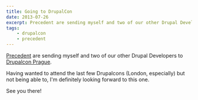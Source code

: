 ```yaml
---
title: Going to DrupalCon
date: 2013-07-26
excerpt: Precedent are sending myself and two of our other Drupal Developers to Drupalcon Prague.
tags:
    - drupalcon
    - precedent
---
```


[Precedent](http://www.precedent.co.uk) are sending myself and two of our other
Drupal Developers to [Drupalcon Prague](http://prague2013.drupal.org).

Having wanted to attend the last few Drupalcons (London, especially) but not
being able to, I'm definitely looking forward to this one.

See you there!
